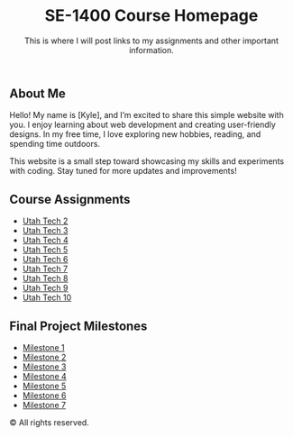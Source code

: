 <head>
<body>
    <header>
        <h1>SE-1400 Course Homepage</h1>
        <p>This is where I will post links to my assignments and other important information.</p>
    </header>
    <section>
        <h2>About Me</h2>
        <p>Hello! My name is [Kyle], and I’m excited to share this simple website with you. I enjoy learning about web development and creating user-friendly designs. In my free time, I love exploring new hobbies, reading, and spending time outdoors.</p>
        <p>This website is a small step toward showcasing my skills and experiments with coding. Stay tuned for more updates and improvements!</p>
    </section>
    <section>
        <h2>Course Assignments</h2>
        <ul>
          <li><a href="utahtech2/index.html">Utah Tech 2</a></li>
          <li><a href="utahtech3/index.html">Utah Tech 3</a></li>
          <li><a href="utahtech4/index.html">Utah Tech 4</a></li>
          <li><a href="utahtech5/index.html">Utah Tech 5</a></li>
          <li><a href="utahtech6/index.html">Utah Tech 6</a></li>
          <li><a href="utahtech7/index.html">Utah Tech 7</a></li>
          <li><a href="utahtech8/index.html">Utah Tech 8</a></li>
          <li><a href="utahtech9/index.html">Utah Tech 9</a></li>
          <li><a href="utahtech10/index.html">Utah Tech 10</a></li>
      </ul>
      <h2>Final Project Milestones</h2>
      <ul>
          <li><a href="milestone1/index.html">Milestone 1</a></li>
          <li><a href="https://www.figma.com/design/">Milestone 2</a></li>
          <li><a href="milestone3/index.html">Milestone 3</a></li>
          <li><a href="milestone4/index.html">Milestone 4</a></li>
          <li><a href="milestone5/index.html">Milestone 5</a></li>
          <li><a href="milestone6/index.html">Milestone 6</a></li>
          <li><a href="milestone7/index.html">Milestone 7</a></li>
        </ul>
    </section>
    <footer>
        <p>&copy; <span id="currentYear"></span> All rights reserved.</p>
    </footer>
    <script>
        document.getElementById('currentYear').textContent = new Date().getFullYear();
    </script>
</body>
</html>
</html>
